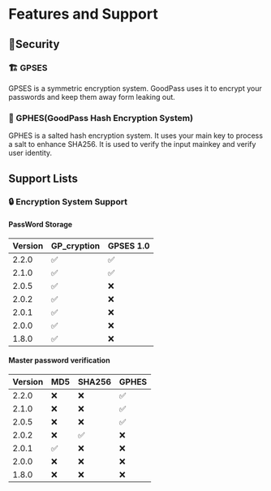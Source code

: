 # Features and Support



## 🔐Security

### 🏗️ GPSES

GPSES is a symmetric encryption system. GoodPass uses it to encrypt your passwords and keep them away form leaking out.

### 🔏 GPHES(GoodPass Hash Encryption System) 

GPHES is a salted hash encryption system. It uses your main key to process a salt to enhance SHA256. It is used to verify the input mainkey and verify user identity.

## Support Lists

### 🔒 Encryption System Support

#### PassWord Storage

| Version | GP_cryption        | GPSES 1.0          |
| ------- | ------------------ | ------------------ |
| 2.2.0   | :white_check_mark: | :white_check_mark: |
| 2.1.0   | :white_check_mark: | :white_check_mark: |
| 2.0.5   | :white_check_mark: | :x:                |
| 2.0.2   | :white_check_mark: | :x:                |
| 2.0.1   | :white_check_mark: | :x:                |
| 2.0.0   | :white_check_mark: | :x:                |
| 1.8.0   | :white_check_mark: | :x:                |

#### Master password verification 

| Version | MD5                | SHA256             | GPHES              |
| ------- | ------------------ | ------------------ | ------------------ |
| 2.2.0   | :x:                | :x:                | :white_check_mark: |
| 2.1.0   | :x:                | :x:                | :white_check_mark: |
| 2.0.5   | :x:                | :x:                | :white_check_mark: |
| 2.0.2   | :x:                | :white_check_mark: | :x:                |
| 2.0.1   | :white_check_mark: | :x:                | :x:                |
| 2.0.0   | :x:                | :x:                | :x:                |
| 1.8.0   | :x:                | :x:                | :x:                |